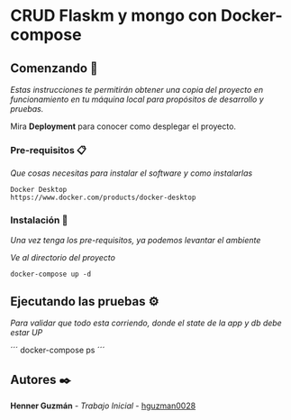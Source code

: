 # CRUD Flaskm y mongo con Docker-compose

## Comenzando 🚀
_Estas instrucciones te permitirán obtener una copia del proyecto en funcionamiento en tu máquina local para propósitos de desarrollo y pruebas._

Mira **Deployment** para conocer como desplegar el proyecto.

### Pre-requisitos 📋

_Que cosas necesitas para instalar el software y como instalarlas_

```
Docker Desktop
https://www.docker.com/products/docker-desktop
```
### Instalación 🔧

_Una vez tenga los pre-requisitos, ya podemos levantar el ambiente_

_Ve al directorio del proyecto_

```
docker-compose up -d

```

## Ejecutando las pruebas ⚙️

_Para validar que todo esta corriendo, donde el state de la app y db debe estar UP_

´´´
docker-compose ps
´´´

## Autores ✒️

 **Henner Guzmán** - *Trabajo Inicial* - [hguzman0028](https://github.com/hguzman28)


